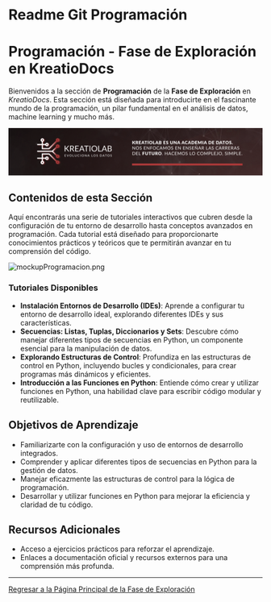 # Readme Git Programación

# Programación - Fase de Exploración en KreatioDocs

Bienvenidos a la sección de **Programación** de la **Fase de Exploración** en *KreatioDocs*. Esta sección está diseñada para introducirte en el fascinante mundo de la programación, un pilar fundamental en el análisis de datos, machine learning y mucho más.

![Cabecera.png](/img/Cabecera.png)


## Contenidos de esta Sección

Aquí encontrarás una serie de tutoriales interactivos que cubren desde la configuración de tu entorno de desarrollo hasta conceptos avanzados en programación. Cada tutorial está diseñado para proporcionarte conocimientos prácticos y teóricos que te permitirán avanzar en tu comprensión del código.

![mockupProgramacion.png](/img/mockupProgramacion.png)


### Tutoriales Disponibles

- **Instalación Entornos de Desarrollo (IDEs)**: Aprende a configurar tu entorno de desarrollo ideal, explorando diferentes IDEs y sus características.
- **Secuencias: Listas, Tuplas, Diccionarios y Sets**: Descubre cómo manejar diferentes tipos de secuencias en Python, un componente esencial para la manipulación de datos.
- **Explorando Estructuras de Control**: Profundiza en las estructuras de control en Python, incluyendo bucles y condicionales, para crear programas más dinámicos y eficientes.
- **Introducción a las Funciones en Python**: Entiende cómo crear y utilizar funciones en Python, una habilidad clave para escribir código modular y reutilizable.


## Objetivos de Aprendizaje

- Familiarizarte con la configuración y uso de entornos de desarrollo integrados.
- Comprender y aplicar diferentes tipos de secuencias en Python para la gestión de datos.
- Manejar eficazmente las estructuras de control para la lógica de programación.
- Desarrollar y utilizar funciones en Python para mejorar la eficiencia y claridad de tu código.


## Recursos Adicionales

- Acceso a ejercicios prácticos para reforzar el aprendizaje.
- Enlaces a documentación oficial y recursos externos para una comprensión más profunda.

---

[Regresar a la Página Principal de la Fase de Exploración](../README.md)